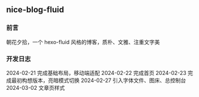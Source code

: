 ## nice-blog-fluid

### 前言

朝花夕拾，一个 hexo-fluid 风格的博客，质朴、文雅、注重文字美

### 开发日志

2024-02-21 完成基础布局，移动端适配
2024-02-22 完成首页
2024-02-23 完成最初构想版本，亮暗模式切换
2024-02-27 引入字体文件、图床、总控制台
2024-03-02 文章页样式